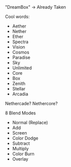 "DreamBox" -> Already Taken

Cool words:
- Aether
- Nether
- Ether
- Spectra
- Vision
- Cosmos
- Paradise
- Sky
- Unlimited
- Core
- Box
- Zenith
- Stellar
- Arcadia

Nethercade?
Nethercore?

8 Blend Modes
- Normal (Replace)
- Add
- Screen
- Color Dodge
- Subtract
- Multiply
- Color Burn
- Overlay